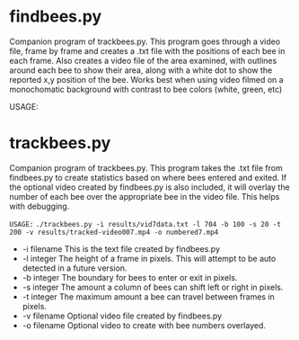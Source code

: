 # findbees.py
Companion program of trackbees.py.  This program goes through a video file, frame by frame and creates a .txt file with the positions of each bee in each frame.  Also creates a video file of the area examined, with outlines around each bee to show their area, along with a white dot to show the reported x,y position of the bee.  Works best when using video filmed on a monochomatic background with contrast to bee colors (white, green, etc)

USAGE:

# trackbees.py
Companion program of trackbees.py.  This program takes the .txt file from findbees.py to create statistics based on where bees entered and exited.  If the optional video created by findbees.py is also included, it will overlay the number of each bee over the appropriate bee in the video file.  This helps with debugging.

```USAGE:```
```./trackbees.py -i results/vid7data.txt -l 704 -b 100 -s 20 -t 200 -v results/tracked-video007.mp4 -o numbered7.mp4```
- -i filename    This is the text file created by findbees.py
- -l integer     The height of a frame in pixels.  This will attempt to be auto detected in a future version.
- -b integer     The boundary for bees to enter or exit in pixels.
- -s integer     The amount a column of bees can shift left or right in pixels.
- -t integer     The maximum amount a bee can travel between frames in pixels.
- -v filename    Optional video file created by findbees.py
- -o filename    Optional video to create with bee numbers overlayed.
